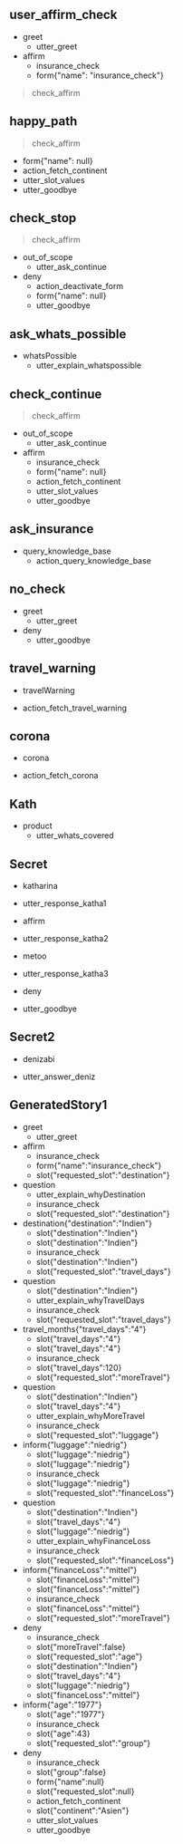 ## user_affirm_check
* greet
  - utter_greet
* affirm
  - insurance_check
  - form{"name": "insurance_check"}
> check_affirm

## happy_path
> check_affirm
  - form{"name": null}
  - action_fetch_continent
  - utter_slot_values
  - utter_goodbye

## check_stop
> check_affirm
* out_of_scope   
  - utter_ask_continue
* deny
    - action_deactivate_form
    - form{"name": null}
    - utter_goodbye

## ask_whats_possible
* whatsPossible
  - utter_explain_whatspossible

## check_continue
> check_affirm
* out_of_scope
  - utter_ask_continue
* affirm
  - insurance_check
  - form{"name": null}
  - action_fetch_continent
  - utter_slot_values
  - utter_goodbye

## ask_insurance
* query_knowledge_base
  - action_query_knowledge_base

## no_check
* greet
  - utter_greet
* deny
  - utter_goodbye

## travel_warning
* travelWarning
 - action_fetch_travel_warning

## corona
* corona 
 - action_fetch_corona

## Kath
* product
    - utter_whats_covered

## Secret
* katharina
 - utter_response_katha1
* affirm
 - utter_response_katha2
* metoo
 - utter_response_katha3
* deny
 - utter_goodbye

## Secret2
* denizabi
 - utter_answer_deniz

## GeneratedStory1

* greet
    - utter_greet
* affirm
    - insurance_check
    - form{"name":"insurance_check"}
    - slot{"requested_slot":"destination"}
* question
    - utter_explain_whyDestination
    - insurance_check
    - slot{"requested_slot":"destination"}
* destination{"destination":"Indien"}
    - slot{"destination":"Indien"}
    - slot{"destination":"Indien"}
    - insurance_check
    - slot{"destination":"Indien"}
    - slot{"requested_slot":"travel_days"}
* question
    - slot{"destination":"Indien"}
    - utter_explain_whyTravelDays
    - insurance_check
    - slot{"requested_slot":"travel_days"}
* travel_months{"travel_days":"4"}
    - slot{"travel_days":"4"}
    - slot{"travel_days":"4"}
    - insurance_check
    - slot{"travel_days":120}
    - slot{"requested_slot":"moreTravel"}
* question
    - slot{"destination":"Indien"}
    - slot{"travel_days":"4"}
    - utter_explain_whyMoreTravel
    - insurance_check
    - slot{"requested_slot":"luggage"}
* inform{"luggage":"niedrig"}
    - slot{"luggage":"niedrig"}
    - slot{"luggage":"niedrig"}
    - insurance_check
    - slot{"luggage":"niedrig"}
    - slot{"requested_slot":"financeLoss"}
* question
    - slot{"destination":"Indien"}
    - slot{"travel_days":"4"}
    - slot{"luggage":"niedrig"}
    - utter_explain_whyFinanceLoss
    - insurance_check
    - slot{"requested_slot":"financeLoss"}
* inform{"financeLoss":"mittel"}
    - slot{"financeLoss":"mittel"}
    - slot{"financeLoss":"mittel"}
    - insurance_check
    - slot{"financeLoss":"mittel"}
    - slot{"requested_slot":"moreTravel"}
* deny
    - insurance_check
    - slot{"moreTravel":false}
    - slot{"requested_slot":"age"}
    - slot{"destination":"Indien"}
    - slot{"travel_days":"4"}
    - slot{"luggage":"niedrig"}
    - slot{"financeLoss":"mittel"}
* inform{"age":"1977"}
    - slot{"age":"1977"}
    - insurance_check
    - slot{"age":43}
    - slot{"requested_slot":"group"}
* deny
    - insurance_check
    - slot{"group":false}
    - form{"name":null}
    - slot{"requested_slot":null}
    - action_fetch_continent
    - slot{"continent":"Asien"}
    - utter_slot_values
    - utter_goodbye
